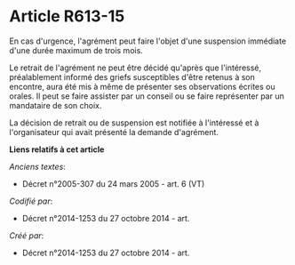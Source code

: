 # Article R613-15

En cas d'urgence, l'agrément peut faire l'objet d'une suspension immédiate d'une durée maximum de trois mois.

Le retrait de l'agrément ne peut être décidé qu'après que l'intéressé, préalablement informé des griefs susceptibles d'être
retenus à son encontre, aura été mis à même de présenter ses observations écrites ou orales. Il peut se faire assister par un
conseil ou se faire représenter par un mandataire de son choix.

La décision de retrait ou de suspension est notifiée à l'intéressé et à l'organisateur qui avait présenté la demande
d'agrément.

**Liens relatifs à cet article**

_Anciens textes_:

  - Décret n°2005-307 du 24 mars 2005 - art. 6 (VT)

_Codifié par_:

  - Décret n°2014-1253 du 27 octobre 2014 - art.

_Créé par_:

  - Décret n°2014-1253 du 27 octobre 2014 - art.
